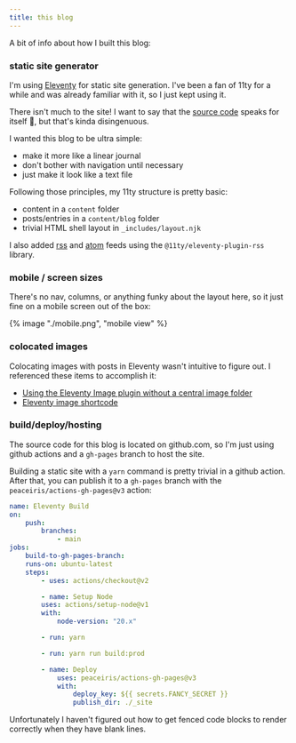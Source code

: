 ```yaml
---
title: this blog
---
```


A bit of info about how I built this blog:

### static site generator

I'm using <a href="https://www.11ty.dev/">Eleventy</a>
for static site generation. I've been a fan of 11ty for a while
and was already familiar with it, so I just kept using it.

There isn't much to the site! I want to say that the
<a href="https://github.com/kindohm/blog2/tree/main">source code</a>
speaks for itself 🤷, but that's kinda disingenuous.

I wanted this blog to be ultra simple:

- make it more like a linear journal
- don't bother with navigation until necessary
- just make it look like a text file

Following those principles, my 11ty structure is pretty basic:

- content in a `content` folder
- posts/entries in a `content/blog` folder
- trivial HTML shell layout in `_includes/layout.njk`

I also added <a href="/rss.xml">rss</a> and <a href="/atom.xml">atom</a>
feeds using the `@11ty/eleventy-plugin-rss` library.

### mobile / screen sizes

There's no nav, columns, or anything funky about the layout here, so
it just fine on a mobile screen out of the box:

{% image "./mobile.png", "mobile view" %}

### colocated images

Colocating images with posts in Eleventy wasn't intuitive to figure
out. I referenced these items to accomplish it:

- <a href="https://gfscott.com/blog/eleventy-img-without-central-image-directory/">Using the Eleventy Image plugin without a central image folder</a>
- <a href="https://www.11ty.dev/docs/plugins/image/#asynchronous-shortcode">Eleventy image shortcode</a>

### build/deploy/hosting

The source code for this blog is located on github.com, so I'm just using github actions
and a `gh-pages` branch to host the site.

Building a static site with a `yarn` command is pretty trivial in a github action. After that,
you can publish it to a `gh-pages` branch with the `peaceiris/actions-gh-pages@v3` action:

```yaml
name: Eleventy Build
on:
    push:
        branches:
            - main
jobs:
    build-to-gh-pages-branch:
    runs-on: ubuntu-latest
    steps:
        - uses: actions/checkout@v2

        - name: Setup Node
        uses: actions/setup-node@v1
        with:
            node-version: "20.x"

        - run: yarn

        - run: yarn run build:prod

        - name: Deploy
            uses: peaceiris/actions-gh-pages@v3
            with:
                deploy_key: ${{ secrets.FANCY_SECRET }}
                publish_dir: ./_site
```

Unfortunately I haven't figured out how to get fenced code blocks
to render correctly when they have blank lines.
